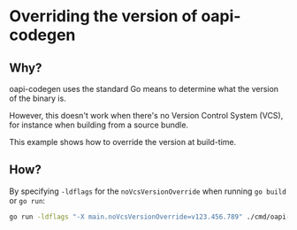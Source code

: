 # Overriding the version of oapi-codegen

## Why?

oapi-codegen uses the standard Go means to determine what the version of the binary is.

However, this doesn't work when there's no Version Control System (VCS), for instance when building from a source bundle.

This example shows how to override the version at build-time.

## How?

By specifying `-ldflags` for the `noVcsVersionOverride` when running `go build` or `go run`:

```sh
go run -ldflags "-X main.noVcsVersionOverride=v123.456.789" ./cmd/oapi-codegen --config=config.yaml ../../api.yaml
```
